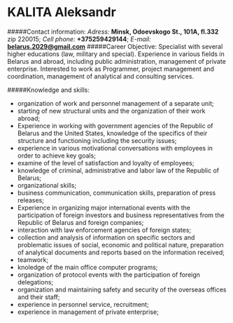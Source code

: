 # KALITA Aleksandr
#####Contact information:
_Adress:_ **Minsk, Odoevskogo St., 101A, fl.332** zip 220015;
*Cell phone:* __+375259429144__;
*E-mail:* **belarus.2029@gmail.com**
#####Career Objective:
Specialist with several higher educations (law, military and special). Experience in various fields in Belarus and abroad, including public administration, management of private enterprise. Interested to work as Programmer, project management and coordination, management of analytical and consulting services.

#####Knowledge and skills:
- organization of work and personnel management of a separate unit;
- starting of new structural units and the organization of their work abroad;
- Experience in working with government agencies of the Republic of Belarus and the United States, knowledge of the specifics of their structure and functioning including the security issues;
- experience in various motivational conversations with employees in order to achieve key goals;
- examine of the level of satisfaction and loyalty of employees;
- knowledge of criminal, administrative and labor law of the Republic of Belarus;
- organizational skills;
- business communication, communication skills, preparation of press releases;
- Experience in organizing major international events with the participation of foreign investors and business representatives from the Republic of Belarus and foreign companies;
- interaction with law enforcement agencies of foreign states;
- collection and analysis of information on specific sectors and problematic issues of social, economic and political nature, preparation of analytical documents and reports based on the information received;
- teamwork;
- knoledge of the main office computer programs;
- organization of protocol events with the participation of foreign delegations;
- organization and maintaining safety and security of the overseas offices and their staff;
- experience in personnel service, recruitment;
- experience in management of private enterprise;
